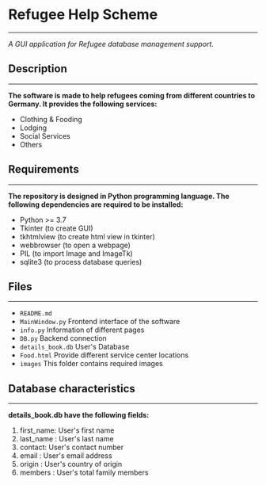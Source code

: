 
# Refugee Help Scheme

---
*A GUI application for Refugee database management support.*


## Description 

---
**The software is made to help refugees coming from different countries to Germany. It provides the following services:**
- Clothing & Fooding
- Lodging
- Social Services
- Others


## Requirements

---
**The repository is designed in Python programming language. The following dependencies are required to be installed:**

- Python >= 3.7 
- Tkinter (to create GUI)
- tkhtmlview (to create html view in tkinter)
- webbrowser (to open a webpage)
- PIL (to import Image and ImageTk)
- sqlite3 (to process database queries) 



## Files

---
- `README.md`
- `MainWindow.py`  Frontend interface of the software
- `info.py`  Information of different pages
- `DB.py`  Backend connection
- `details_book.db`  User's Database
- `Food.html`  Provide different service center locations
- `images`  This folder contains required images

	

## Database characteristics

---	
**details_book.db have the following fields:**
	
1. first_name: User's first name
2. last_name : User's last name
3. contact: User's contact number
4. email : User's email address
5. origin : User's country of origin
6. members : User's total family members
